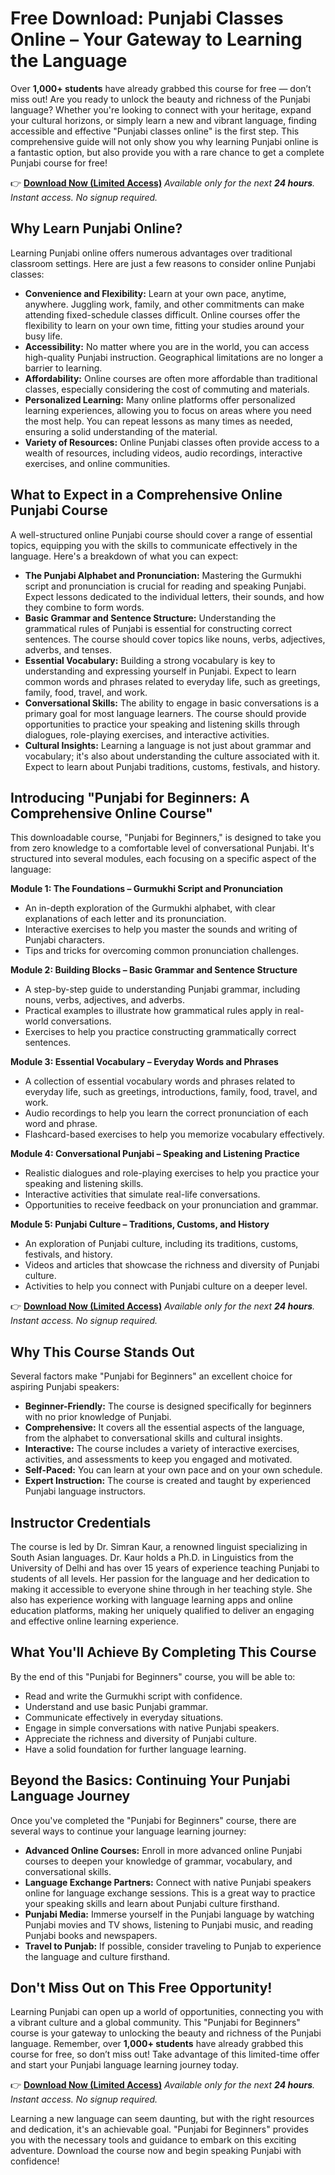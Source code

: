 # Free Download: Punjabi Classes Online – Your Gateway to Learning the Language

Over **1,000+ students** have already grabbed this course for free — don’t miss out! Are you ready to unlock the beauty and richness of the Punjabi language? Whether you're looking to connect with your heritage, expand your cultural horizons, or simply learn a new and vibrant language, finding accessible and effective "Punjabi classes online" is the first step. This comprehensive guide will not only show you why learning Punjabi online is a fantastic option, but also provide you with a rare chance to get a complete Punjabi course for free!

👉 [**Download Now (Limited Access)**](https://udemywork.com/punjabi-classes-online)
_Available only for the next **24 hours**. Instant access. No signup required._

## Why Learn Punjabi Online?

Learning Punjabi online offers numerous advantages over traditional classroom settings. Here are just a few reasons to consider online Punjabi classes:

*   **Convenience and Flexibility:** Learn at your own pace, anytime, anywhere. Juggling work, family, and other commitments can make attending fixed-schedule classes difficult. Online courses offer the flexibility to learn on your own time, fitting your studies around your busy life.
*   **Accessibility:** No matter where you are in the world, you can access high-quality Punjabi instruction. Geographical limitations are no longer a barrier to learning.
*   **Affordability:** Online courses are often more affordable than traditional classes, especially considering the cost of commuting and materials.
*   **Personalized Learning:** Many online platforms offer personalized learning experiences, allowing you to focus on areas where you need the most help. You can repeat lessons as many times as needed, ensuring a solid understanding of the material.
*   **Variety of Resources:** Online Punjabi classes often provide access to a wealth of resources, including videos, audio recordings, interactive exercises, and online communities.

## What to Expect in a Comprehensive Online Punjabi Course

A well-structured online Punjabi course should cover a range of essential topics, equipping you with the skills to communicate effectively in the language. Here's a breakdown of what you can expect:

*   **The Punjabi Alphabet and Pronunciation:** Mastering the Gurmukhi script and pronunciation is crucial for reading and speaking Punjabi. Expect lessons dedicated to the individual letters, their sounds, and how they combine to form words.
*   **Basic Grammar and Sentence Structure:** Understanding the grammatical rules of Punjabi is essential for constructing correct sentences. The course should cover topics like nouns, verbs, adjectives, adverbs, and tenses.
*   **Essential Vocabulary:** Building a strong vocabulary is key to understanding and expressing yourself in Punjabi. Expect to learn common words and phrases related to everyday life, such as greetings, family, food, travel, and work.
*   **Conversational Skills:** The ability to engage in basic conversations is a primary goal for most language learners. The course should provide opportunities to practice your speaking and listening skills through dialogues, role-playing exercises, and interactive activities.
*   **Cultural Insights:** Learning a language is not just about grammar and vocabulary; it's also about understanding the culture associated with it. Expect to learn about Punjabi traditions, customs, festivals, and history.

## Introducing "Punjabi for Beginners: A Comprehensive Online Course"

This downloadable course, "Punjabi for Beginners," is designed to take you from zero knowledge to a comfortable level of conversational Punjabi. It's structured into several modules, each focusing on a specific aspect of the language:

**Module 1: The Foundations – Gurmukhi Script and Pronunciation**

*   An in-depth exploration of the Gurmukhi alphabet, with clear explanations of each letter and its pronunciation.
*   Interactive exercises to help you master the sounds and writing of Punjabi characters.
*   Tips and tricks for overcoming common pronunciation challenges.

**Module 2: Building Blocks – Basic Grammar and Sentence Structure**

*   A step-by-step guide to understanding Punjabi grammar, including nouns, verbs, adjectives, and adverbs.
*   Practical examples to illustrate how grammatical rules apply in real-world conversations.
*   Exercises to help you practice constructing grammatically correct sentences.

**Module 3: Essential Vocabulary – Everyday Words and Phrases**

*   A collection of essential vocabulary words and phrases related to everyday life, such as greetings, introductions, family, food, travel, and work.
*   Audio recordings to help you learn the correct pronunciation of each word and phrase.
*   Flashcard-based exercises to help you memorize vocabulary effectively.

**Module 4: Conversational Punjabi – Speaking and Listening Practice**

*   Realistic dialogues and role-playing exercises to help you practice your speaking and listening skills.
*   Interactive activities that simulate real-life conversations.
*   Opportunities to receive feedback on your pronunciation and grammar.

**Module 5: Punjabi Culture – Traditions, Customs, and History**

*   An exploration of Punjabi culture, including its traditions, customs, festivals, and history.
*   Videos and articles that showcase the richness and diversity of Punjabi culture.
*   Activities to help you connect with Punjabi culture on a deeper level.

👉 [**Download Now (Limited Access)**](https://udemywork.com/punjabi-classes-online)
_Available only for the next **24 hours**. Instant access. No signup required._

## Why This Course Stands Out

Several factors make "Punjabi for Beginners" an excellent choice for aspiring Punjabi speakers:

*   **Beginner-Friendly:** The course is designed specifically for beginners with no prior knowledge of Punjabi.
*   **Comprehensive:** It covers all the essential aspects of the language, from the alphabet to conversational skills and cultural insights.
*   **Interactive:** The course includes a variety of interactive exercises, activities, and assessments to keep you engaged and motivated.
*   **Self-Paced:** You can learn at your own pace and on your own schedule.
*   **Expert Instruction:** The course is created and taught by experienced Punjabi language instructors.

## Instructor Credentials

The course is led by Dr. Simran Kaur, a renowned linguist specializing in South Asian languages. Dr. Kaur holds a Ph.D. in Linguistics from the University of Delhi and has over 15 years of experience teaching Punjabi to students of all levels. Her passion for the language and her dedication to making it accessible to everyone shine through in her teaching style. She also has experience working with language learning apps and online education platforms, making her uniquely qualified to deliver an engaging and effective online learning experience.

## What You'll Achieve By Completing This Course

By the end of this "Punjabi for Beginners" course, you will be able to:

*   Read and write the Gurmukhi script with confidence.
*   Understand and use basic Punjabi grammar.
*   Communicate effectively in everyday situations.
*   Engage in simple conversations with native Punjabi speakers.
*   Appreciate the richness and diversity of Punjabi culture.
*   Have a solid foundation for further language learning.

## Beyond the Basics: Continuing Your Punjabi Language Journey

Once you've completed the "Punjabi for Beginners" course, there are several ways to continue your language learning journey:

*   **Advanced Online Courses:** Enroll in more advanced online Punjabi courses to deepen your knowledge of grammar, vocabulary, and conversational skills.
*   **Language Exchange Partners:** Connect with native Punjabi speakers online for language exchange sessions. This is a great way to practice your speaking skills and learn about Punjabi culture firsthand.
*   **Punjabi Media:** Immerse yourself in the Punjabi language by watching Punjabi movies and TV shows, listening to Punjabi music, and reading Punjabi books and newspapers.
*   **Travel to Punjab:** If possible, consider traveling to Punjab to experience the language and culture firsthand.

## Don't Miss Out on This Free Opportunity!

Learning Punjabi can open up a world of opportunities, connecting you with a vibrant culture and a global community. This "Punjabi for Beginners" course is your gateway to unlocking the beauty and richness of the Punjabi language. Remember, over **1,000+ students** have already grabbed this course for free, so don’t miss out! Take advantage of this limited-time offer and start your Punjabi language learning journey today.

👉 [**Download Now (Limited Access)**](https://udemywork.com/punjabi-classes-online)
_Available only for the next **24 hours**. Instant access. No signup required._

Learning a new language can seem daunting, but with the right resources and dedication, it's an achievable goal. "Punjabi for Beginners" provides you with the necessary tools and guidance to embark on this exciting adventure. Download the course now and begin speaking Punjabi with confidence!
